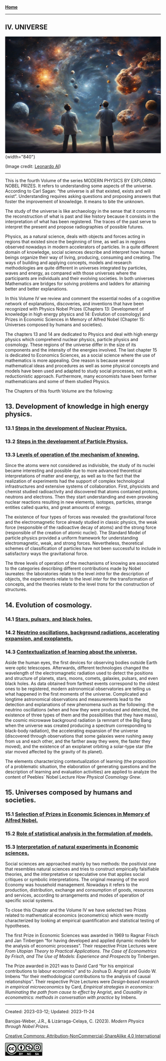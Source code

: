 
[**Home**](../index.md)

***

## IV. UNIVERSE

![Universe](../figs/Leonardo_Diffusion_Universe.jpg){width="840"}

(Image credit: [Leonardo AI](https://leonardo.ai/))

***

This is the fourth Volume of the series MODERN PHYSICS BY EXPLORING NOBEL PRIZES. It refers to understanding some aspects of the universe. According to Carl Sagan: “the universe is all that existed, exists and will exist”. Understanding requires asking questions and proposing answers that foster the improvement of knowledge. It means to bite the unknown.

The study of the universe is like archaeology in the sense that it concerns the reconstruction of what is past and like history because it consists in the interpretation of what has been registered. The traces of the past serve to interpret the present and propose radiographies of possible futures.

Physics, as a natural science, deals with objects and forces acting in regions that existed since the beginning of time, as well as in regions observed nowadays in modern accelerators of particles. In a quite different domain of knowledge, social sciences describe and interpret how human beings organize their way of living, producing, consuming and creating. The ways of building and applying concepts, models and research methodologies are quite different in universes integrated by particles, waves and energy, as compared with those universes where the participants are individuals and their evolving societies. In both universes Mathematics are bridges for solving problems and ladders for attaining better and better explanations.

In this Volume IV we review and comment the essential nodes of a cognitive network of explanations, discoveries, and inventions that have been recognized with Physics Nobel Prizes (Chapters 13: Development of knowledge in high energy physics and 14: Evolution of cosmology) and Prizes in Economic Sciences in Memory of Alfred Nobel (Chapter 15: Universes composed by humans and societies). 

The chapters 13 and 14 are dedicated to Physics and deal with high energy physics which comprehend nuclear physics, particle physics and cosmology.  These regions of the universe differ in the size of its components and the intensity of the energies involved. The last chapter 15 is dedicated to Economics Sciences, as a social science where the use of mathematics is more appealing. One reason is because several mathematical ideas and procedures as well as some physical concepts and models have been used and adapted to study social processes, not with a reductionistic approach. Furthermore, many economists have been former mathematicians and some of them studied Physics.

The Chapters of this fourth Volume are the following:

## 13.    Development of knowledge in high energy physics.     
### 13.1  [Steps in the development of Nuclear Physics.](./vol-IV-chap-13-sect-1.md)
### 13.2  [Steps in the development of Particle Physics.](./vol-IV-chap-13-sect-2.md)
### 13.3  [Levels of operation of the mechanism of knowing.](./vol-IV-chap-13-sect-3.md)

Since the atoms were not considered as indivisible, the study of its nuclei became interesting and possible due to more advanced theoretical interpretations of matter and energy, as well as to the fact that the realization of experiments had the support of complex technological infrastructures and extensive systems of collaboration.  First, physicists and chemist studied radioactivity and discovered that atoms contained protons, neutrons and electrons. Then they start understanding and even provoking nuclear reactions resulting in new elements, isotopes, particles, strange entities called quarks, and great amounts of energy.

The existence of four types of forces was revealed: the gravitational force and the electromagnetic force already studied in classic physics, the weak force (responsible of the radioactive decay of atoms) and the strong force (responsible of the creation of atomic nuclei). The Standard Model of particle physics provided a uniform framework for understanding electromagnetic, weak, and strong forces. Nevertheless, theoretical schemes of classification of particles have not been successful to include in satisfactory ways the gravitational force.

The three levels of operation of the mechanisms of knowing are associated to the categories describing different contributions made by Nobel laureates: the laboratories relate to the level *intra* for the description of objects, the experiments relate to the level *inter* for the transformation of concepts, and the theories relate to the level *trans* for the construction of structures.


## 14.    Evolution of cosmology.
### 14.1 [Stars, pulsars, and black holes.](vol-IV-chap-14-sect-1.md)
### 14.2 [Neutrino oscillations, background radiations, accelerating expansion, and exoplanets.](vol-IV-chap-14-sect-2.md)
### 14.3 [Contextualization of learning about the universe.](vol-IV-chap-14-sect-3.md)

Aside the human eyes, the first devices for observing bodies outside Earth were optic telescopes. Afterwards, different technologies changed the wavelength of the electromagnetic radiation used to detect the positions and structure of planets, stars, moons, comets, galaxies, pulsars, and even black holes. As data obtained from farthest events correspond to the oldest ones to be registered, modern astronomical observatories are telling us what happened in the first moments of the universe. Complicated and longtime astronomical observations and measurements lead to the detection and explanations of new phenomena such as the following: the neutrino oscillations (when and how they were produced and detected, the existence of three types of them and the possibilities that they have mass), the cosmic microwave background radiation (a remnant of the Big Bang when the universe was created producing a spectrum corresponding to black-body radiation), the accelerating expansion of the universe (discovered through observations that some galaxies were rushing away from us and each other, and the farther away they were, the faster they moved), and the existence of an exoplanet orbiting a solar-type star (the star moved affected by the gravity of its planet).

The elements characterizing contextualization of learning (the proposition of a problematic situation, the elaboration of generating questions and the description of learning and evaluation activities) are applied to analyze the content of Peebles´ Nobel Lecture *How Physical Cosmology Grew*.


## 15.    Universes composed by humans and societies.
### 15.1 [Selection of Prizes in Economic Sciences in Memory of Alfred Nobel.](vol-IV-chap-15-sect-1.md)
### 15.2 [Role of statistical analysis in the formulation of models.](vol-IV-chap-15-sect-2.md)
### 15.3 [Interpretation of natural experiments in Economic sciences.](vol-IV-chap-15-sect-3.md)

Social sciences are approached mainly by two methods: the positivist one that resembles natural sciences and tries to construct empirically falsifiable theories, and the interpretative or speculative one that applies social critiques or symbolic interpretations. The original meaning of the word Economy was household management. Nowadays it refers to the production, distribution, exchange and consumption of goods, resources and services, according to arrangements and modes of operation of specific social systems. 

To close this Chapter and the Volume IV we have selected two Prizes related to mathematical economics (econometrics) which were mostly characterized by looking at empirical quantification and statistical testing of hypotheses.

The first Prize in Economic Sciences was awarded in 1969 to Ragnar Frisch and Jan Tinbergen “for having developed and applied dynamic models for the analysis of economic processes”. Their respective Prize Lectures were *From Utopian Theory to Practical Applications. The Case of Econometrics by Frisch, and The Use of Models: Experience and Prospects* by Tinbergen. 

The Prize awarded in 2021 was to David Card “for his empirical contributions to labour economics” and to Joshua D. Angrist and Guido W. Imbens “for their methodological contributions to the analysis of causal relationships”. Their respective Prize Lectures were *Design‐based research in empirical microeconomics* by Card, *Empirical strategies in economics: Illuminating the path from cause to effect* by Angrist, and *Causality in econometrics: methods in conversation with practice* by Imbens.

***

Created: 2023-03-12; Updated: 2023-11-24 

Barojas-Weber, J.R., & Lizárraga-Celaya, C. (2023).
_Modern Physics through Nobel Prizes_.

[Creative Commons:  Attribution-NonCommercial-ShareAlike 4.0 International](https://creativecommons.org/licenses/by-nc-sa/4.0/legalcode)

![CC](../figs/cc-by-nc-sa_icon.png)




